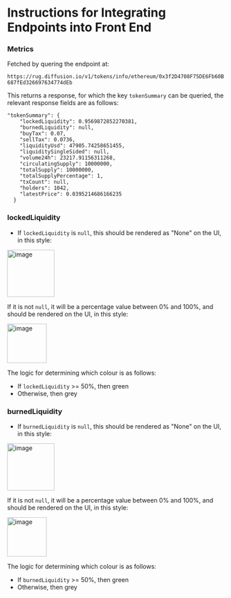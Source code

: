 # Instructions for Integrating Endpoints into Front End

### Metrics

Fetched by quering the endpoint at:

```https://rug.diffusion.io/v1/tokens/info/ethereum/0x3f2D4708F75DE6Fb60B687fEd326697634774dEb```

This returns a response, for which the key `tokenSummary` can be queried, the relevant response fields are as follows:

```
"tokenSummary": {
    "lockedLiquidity": 0.9569872852270381,
    "burnedLiquidity": null,
    "buyTax": 0.07,
    "sellTax": 0.0736,
    "liquidityUsd": 47905.74258651455,
    "liquiditySingleSided": null,
    "volume24h": 23217.91156311268,
    "circulatingSupply": 10000000,
    "totalSupply": 10000000,
    "totalSupplyPercentage": 1,
    "txCount": null,
    "holders": 1042,
    "latestPrice": 0.0395214686166235
  }
```

### lockedLiquidity

- If `lockedLiquidity` is `null`, this should be rendered as "None" on the UI, in this style:

<img width="109" alt="image" src="https://github.com/diffusion-io/rug-api/assets/99917971/6044a4c8-b79c-4f0b-89ee-61096cb7942d">

If it is not `null`, it will be a percentage value between 0% and 100%, and should be rendered on the UI, in this style:

<img width="91" alt="image" src="https://github.com/diffusion-io/rug-api/assets/99917971/5b270e03-f055-43e6-91a2-318977c995a9">

The logic for determining which colour is as follows:

- If `lockedLiquidity` >= 50%, then green
- Otherwise, then grey

### burnedLiquidity

- If `burnedLiquidity` is `null`, this should be rendered as "None" on the UI, in this style:

<img width="109" alt="image" src="https://github.com/diffusion-io/rug-api/assets/99917971/6044a4c8-b79c-4f0b-89ee-61096cb7942d">

If it is not `null`, it will be a percentage value between 0% and 100%, and should be rendered on the UI, in this style:

<img width="91" alt="image" src="https://github.com/diffusion-io/rug-api/assets/99917971/5b270e03-f055-43e6-91a2-318977c995a9">

The logic for determining which colour is as follows:

- If `burnedLiquidity` >= 50%, then green
- Otherwise, then grey

